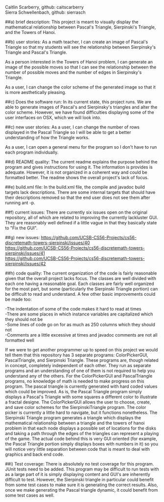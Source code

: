 Caitlin Scarberry, github: caitscarberry  
Sierra Schwellenbach, github: sierrasch  

##a) brief description:
This project is meant to visually display the mathematical relationship between Pascal's Triangle, Sierpinski's Triangle, and the Towers of Hanoi.  

##b) user stories:
As a math teacher, I can create an image of Pascal's Triangle so that my students will see the relationship between Sierpinsky's Triangle and Pascal's Triangle. 

As a person interested in the Towers of Hanoi problem, I can generate an image of the possible moves so that I can see the relationship between the number of possible moves and the number of edges in Sierpinsky's Triangle.  

As a user, I can change the color scheme of the generated image so that it is more aesthetically pleasing.  

##c) Does the software run:
In its current state, this project runs. We are able to generate images of Pascal's and Sierpinsky's triangles and alter the color scheme. However, we have found difficulties displaying some of the user interfaces on OSX, which we will look into.

##c) new user stories:
As a user, I can change the number of rows displayed in the Pascal Triangle so I will be able to get a better understanding of how the Triangle works. 

As a user, I can open a general menu for the program so I don't have to run each program individually.

##d) README quality:
The current readme explains the purpose behind the program and gives instructions for using it. The information is provides is adequate. However, it is not organized in a coherent way and could be formatted better. The readme shows the overall project's lack of focus.

##e) build.xml file: 
In the build.xml file, the compile and javadoc build targets lack descriptions. There are some internal targets that should have their descriptions removed so that the end user does not see them after running ant -p.

##f) current issues:
There are currently six issues open on the original repository, all of which are related to improving the currently lackluster GUI. They are reasonably well defined if a little vague in that they basically state to "Fix the GUI".

##g) new issues:
https://github.com/UCSB-CS56-Projects/cs56-discretemath-towers-sierpinski/issues/40  
https://github.com/UCSB-CS56-Projects/cs56-discretemath-towers-sierpinski/issues/41  
https://github.com/UCSB-CS56-Projects/cs56-discretemath-towers-sierpinski/issues/42  

##h) code quality:
The current organization of the code is fairly reasonable given that the overall project lacks focus. The classes are well divided with each one having a reasonable goal. Each classes are fairly well organized for the most part, but some (particularly the Sierpinski Triangle portion) can be difficult to read and understand. A few other basic improvements could be made too:  

-The indentation of some of the code makes it hard to read at times  
-There are some places in which instance variables are capitalized which they should not be  
-Some lines of code go on for as much as 250 columns which they should not  
-Comments are a little excessive at times and javadoc comments are not all formatted well  

If we were to get another programmer up to speed on this project we would tell them that this repository has 3 separate programs: ColorPickerGUI, PascalTriangle, and Sierpinski Triangle. These programs are, though related in concept, completely independent of each other. They run as separate programs and an understanding of one of them is not required to help you understand any of the others. For the ColorPickerGUI and PascalTriangle programs, no knowledge of math is needed to make progress on this program. The pascal triangle is currently generated with hard coded values which could be improved. As is, the Pascal Triangle program simply displays a Pascal's Triangle with some squares a different color to illustrate a fractal designe. The ColorPickerGUI allows the user to choose, create, and save color schemes for the SierpinskiTriangle program. The color picker is currently a little hard to navigate, but it functions nonetheless. The Sierpinski Triangle program generates a triangle which displays the mathematical relationship between a triangle and the towers of hanoi problem in that each node displays a possible set of locations for the disks and taking a path through the edges of the triangles can represent a playing of the game. The actual code behind this is very GUI oriented (for example, the Pascal Triangle portion simply displays boxes with numbers in it) so you will notice very little separation between code that is meant to deal with graphics and back end code. 

##i) Test coverage:
There is absolutely no test coverage for this program. JUnit tests need to be added. This program may be difficult to run tests with as a large part of it is simply displaying content and GUI's are inherently difficult to test. However, the Sierpinski triangle in particular could benefit from some test cases to make sure it is generating the correct results. Also, once we make generating the Pascal triangle dynamic, it could benefit from some test cases as well.

